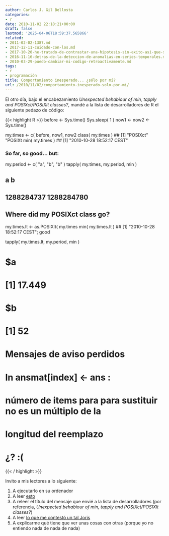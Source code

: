 ```yaml
---
author: Carlos J. Gil Bellosta
categories:
- r
date: 2010-11-02 22:18:21+00:00
draft: false
lastmod: '2025-04-06T18:59:37.565866'
related:
- 2011-02-02-1387.md
- 2017-12-11-cuidado-con-los.md
- 2017-10-20-he-tratado-de-contrastar-una-hipotesis-sin-exito-asi-que-solo-publico-el-subproducto.md
- 2016-11-16-detras-de-la-deteccion-de-anomalias-en-series-temporales.md
- 2010-03-29-puedo-cambiar-mi-codigo-retroactivamente.md
tags:
- r
- programación
title: Comportamiento inesperado... ¿sólo por mí?
url: /2010/11/02/comportamiento-inesperado-solo-por-mi/
---
```


El otro día, bajo el encabezamiento _Unexpected behabiour of min, tapply and POSIXct/POSIXlt classes?_, mandé a la lista de desarrolladores de R el siguiente pedazo de código:


{{< highlight R >}}
before <- Sys.time()
Sys.sleep( 1 )
now1 <- now2 <- Sys.time()

my.times <- c( before,  now1, now2
class( my.times )                     ## [1] "POSIXct" "POSIXt
min( my.times )                       ## [1] "2010-10-28 18:52:17 CEST"

### So far, so good... but:

my.period <- c( "a", "b", "b" )
tapply( my.times, my.period, min )

##          a          b
## 1288284737 1288284780

## Where did my POSIXct class go?

my.times.lt <- as.POSIXlt( my.times
min( my.times.lt )                    ## [1] "2010-10-28 18:52:17 CEST"; good

tapply( my.times.lt, my.period, min )

# $a
# [1] 17.449
#
# $b
# [1] 52
#
# Mensajes de aviso perdidos
# In ansmat[index] <- ans :
#   número de items para para sustituir no es un múltiplo de la
# longitud del reemplazo
#
# ¿?  :(
{{< / highlight >}}


Invito a mis lectores a lo siguiente:



1. A ejecutarlo en su ordenador
2. A leer [esto](http://en.wikipedia.org/wiki/Principle_of_least_astonishment)
3. A releer el título del mensaje que envié a la lista de desarrolladores (por referencia, _Unexpected behabiour of min, tapply and POSIXct/POSIXlt classes?_)
4. A leer [lo que me contestó un tal Joris](http://comments.gmane.org/gmane.comp.lang.r.devel/25864)
5. A explicarme qué tiene que ver unas cosas con otras (porque yo no entiendo nada de nada de nada)